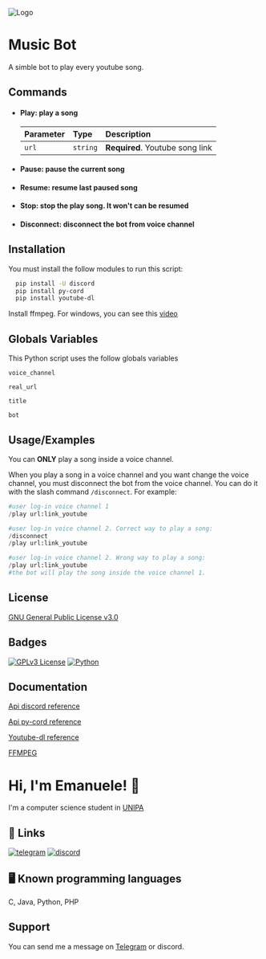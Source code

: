 
![Logo](https://i.postimg.cc/9MGW5csC/1-pg-Oj-BS0d-mc10-JJG8y-KGv-Q.png)


# Music Bot

A simble bot to play every youtube song.


## Commands

- #### Play: play a song

    | Parameter | Type     | Description                |
    | :-------- | :------- | :------------------------- |
    | `url` | `string` | **Required**. Youtube song link |

- #### Pause: pause the current song

- #### Resume: resume last paused song

- #### Stop: stop the play song. It won't can be resumed

- #### Disconnect: disconnect the bot from voice channel



## Installation

You must install the follow modules to run this script:

```bash
  pip install -U discord
  pip install py-cord
  pip install youtube-dl
```
Install ffmpeg. For windows, you can see this [video](https://www.youtube.com/watch?v=a_KqycyErd8)
    
## Globals Variables

This Python script uses the follow globals variables

`voice_channel`

`real_url`

`title`

`bot`


## Usage/Examples

You can **ONLY** play a song inside a voice channel.

When you play a song in a voice channel and you want change the voice channel,
you must disconnect the bot from the voice channel. You can do it with the slash command `/disconnect`.
For example:

```python
#user log-in voice channel 1
/play url:link_youtube

#user log-in voice channel 2. Correct way to play a song:
/disconnect
/play url:link_youtube

#user log-in voice channel 2. Wrong way to play a song:
/play url:link_youtube
#the bot will play the song inside the voice channel 1.
```


## License

[GNU General Public License v3.0](https://www.gnu.org/licenses/gpl-3.0.txt)


## Badges

[![GPLv3 License](https://img.shields.io/badge/License-GPL%20v3-yellow.svg)](https://opensource.org/licenses/)
[![Python](https://img.shields.io/pypi/pyversions/django)](https://www.python.org/)


## Documentation

[Api discord reference](https://discordpy.readthedocs.io/)

[Api py-cord reference](https://docs.pycord.dev/)

[Youtube-dl reference](https://github.com/ytdl-org/youtube-dl/tree/3e4cedf9e8cd3157df2457df7274d0c842421945)
 
[FFMPEG](https://ffmpeg.org/)

# Hi, I'm Emanuele! 👋

I'm a computer science student in [UNIPA](https://www.unipa.it/)
## 🔗 Links
[![telegram](https://img.shields.io/static/v1?label=Telegram&message=Link&color=blue)](https://t.me/emanuelecastronovo)
[![discord](https://img.shields.io/static/v1?label=Discord&message=@madoverflow9116&color=blueviolet)](https://discord.com/)

## 🖥 Known programming languages
C, Java, Python, PHP


## Support

You can send me a message on [Telegram](https://t.me/emanuelecastronovo) or discord.

